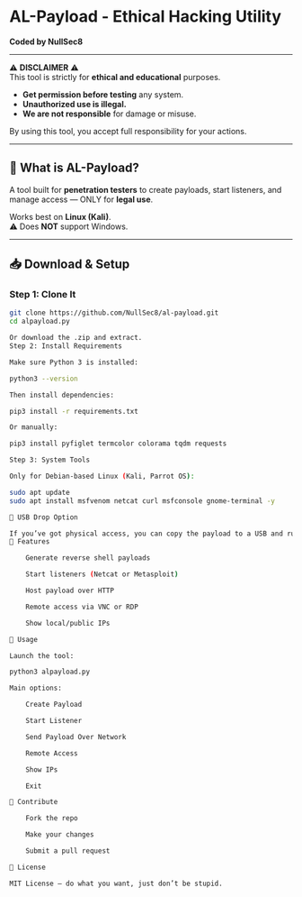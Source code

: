 # AL-Payload - Ethical Hacking Utility

**Coded by NullSec8**

---

⚠️ **DISCLAIMER** ⚠️  
This tool is strictly for **ethical and educational** purposes.

- **Get permission before testing** any system.  
- **Unauthorized use is illegal.**  
- **We are not responsible** for damage or misuse.

By using this tool, you accept full responsibility for your actions.

---

## 🧠 What is AL-Payload?

A tool built for **penetration testers** to create payloads, start listeners, and manage access — ONLY for **legal use**.

Works best on **Linux (Kali)**.  
⚠️ Does **NOT** support Windows.

---

## 📥 Download & Setup

### Step 1: Clone It

```bash
git clone https://github.com/NullSec8/al-payload.git
cd alpayload.py

Or download the .zip and extract.
Step 2: Install Requirements

Make sure Python 3 is installed:

python3 --version

Then install dependencies:

pip3 install -r requirements.txt

Or manually:

pip3 install pyfiglet termcolor colorama tqdm requests

Step 3: System Tools

Only for Debian-based Linux (Kali, Parrot OS):

sudo apt update
sudo apt install msfvenom netcat curl msfconsole gnome-terminal -y

💾 USB Drop Option

If you’ve got physical access, you can copy the payload to a USB and run it directly on the target system.
🔧 Features

    Generate reverse shell payloads

    Start listeners (Netcat or Metasploit)

    Host payload over HTTP

    Remote access via VNC or RDP

    Show local/public IPs

🚀 Usage

Launch the tool:

python3 alpayload.py

Main options:

    Create Payload

    Start Listener

    Send Payload Over Network

    Remote Access

    Show IPs

    Exit

🤝 Contribute

    Fork the repo

    Make your changes

    Submit a pull request

📜 License

MIT License — do what you want, just don’t be stupid.
